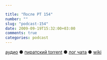 ```yaml
---

title: "После РТ 154"
number: ""
slug: "podcast-154"
date: 2009-09-19T15:32:00+03:00
comments: true
categories: podcast
---
```

[аудио](http://cdn.radio-t.com/rt154post.mp3) ● [пиратский torrent](http://pirates.radio-t.com/torrents/rt154post.mp3.torrent) ● [лог чата](http://chat.radio-t.com/logs/radio-t-154.html) ● [wiki](http://wiki.radio-t.com/%D0%9F%D0%BE%D1%81%D0%BB%D0%B5_%D0%A0%D0%A2_154)<audio src="http://cdn.radio-t.com/rt154post.mp3" preload="none">

